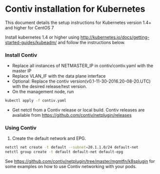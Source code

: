 # Contiv installation for Kubernetes

This document details the setup instructions for Kubernetes version 1.4+ and higher for CentOS 7

Install kubernetes 1.4 or higher using http://kubernetes.io/docs/getting-started-guides/kubeadm/ and follow the instructions below.

### Install Contiv

* Replace all instances of NETMASTER_IP in contiv/contiv.yaml with the master IP
* Replace VLAN_IF with the data plane interface
* Optional: Replace the contiv version(v0.1-11-30-2016.20-08-20.UTC) with the desired release/test version.
* On the management node, run
```sh
kubectl apply -f contiv.yaml
```
* Get netctl from a Contiv release or local build. Contiv releases are available from https://github.com/contiv/netplugin/releases

### Using Contiv

1. Create the default network and EPG.
```sh
netctl net create -t default --subnet=20.1.1.0/24 default-net
netctl group create -t default default-net default-epg
```
See https://github.com/contiv/netplugin/tree/master/mgmtfn/k8splugin for some examples on how to use Contiv networking with your pods.
